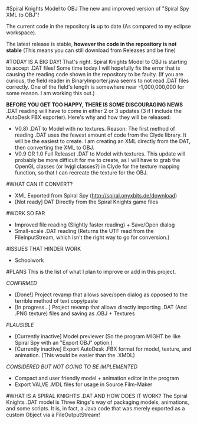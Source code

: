 #Spiral Knights Model to OBJ
The new and improved version of "Spiral Spy XML to OBJ"!

The current code in the repository **is** up to date (As compared to my eclipse workspace).

The latest release is stable, **however the code in the repository is not stable** (This means you can still download from Releases and be fine)


#TODAY IS A BIG DAY!
That's right. Spiral Knights Model to OBJ is starting to accept .DAT files! Some time today I will hopefully fix the error that is causing the reading code shown in the repository to be faulty. (If you are curious, the field reader in BinaryImporter.java seems to not read .DAT files correctly. One of the field's length is somewhere near -1,000,000,000 for some reason. I am working this out.)

**BEFORE YOU GET TOO HAPPY, THERE IS SOME DISCOURAGING NEWS**
.DAT reading will have to come in either 2 or 3 updates (3 if I include the AutoDesk FBX exporter). Here's why and how they will be released:


 - V0.8) .DAT to Model with no textures. Reason: The first method of reading .DAT uses the fewest amount of code from the Clyde library. It will be the easiest to create. I am creating an XML directly from the DAT, then converting the XML to OBJ.
 - V0.9 OR 1.0 Full Release) .DAT to Model with textures. This update will probably be more difficult for me to create, as I will have to grab the OpenGL classes (or lwjgl classes?) in Clyde for the texture mapping function, so that I can recreate the texture for the OBJ.

#WHAT CAN IT CONVERT?
 - XML Exported from Spiral Spy (http://spiral.onyxbits.de/download)
 - [Not ready] DAT Directly from the Spiral Knights game files

#WORK SO FAR
 - Improved file reading (Slightly faster reading) + Save/Open dialog
 - Small-scale .DAT reading (Returns the UTF read from the FileInputStream, which isn't the right way to go for conversion.)

#ISSUES THAT HINDER WORK
 - Schoolwork

#PLANS
This is the list of what I plan to improve or add in this project.

*CONFIRMED*
 - [Done!] Project revamp that allows save/open dialog as opposed to the terrible method of text copy/paste 
 - [In progress...] Project revamp that allows directly importing .DAT (And .PNG texture) files and saving as .OBJ + Textures

*PLAUSIBLE*
 - [Currently inactive] Model previewer (So the program MIGHT be like Spiral Spy with an "Export OBJ" option.)
 - [Currently inactive] Export AutoDesk .FBX format for model, texture, and animation. (This would be easier than the .XMDL)

*CONSIDERED BUT NOT GOING TO BE IMPLEMENTED*
 - Compact and user friendly model + animation editor in the program
 - Export VALVE .MDL files for usage in Source Film-Maker

#WHAT IS A SPIRAL KNIGHTS .DAT AND HOW DOES IT WORK?
 The Spiral Knights .DAT model is Three Rings's way of packaging models, animations, and some scripts. It is, in fact, a Java code that was merely exported as a custom Object via a FileOutputStream!
